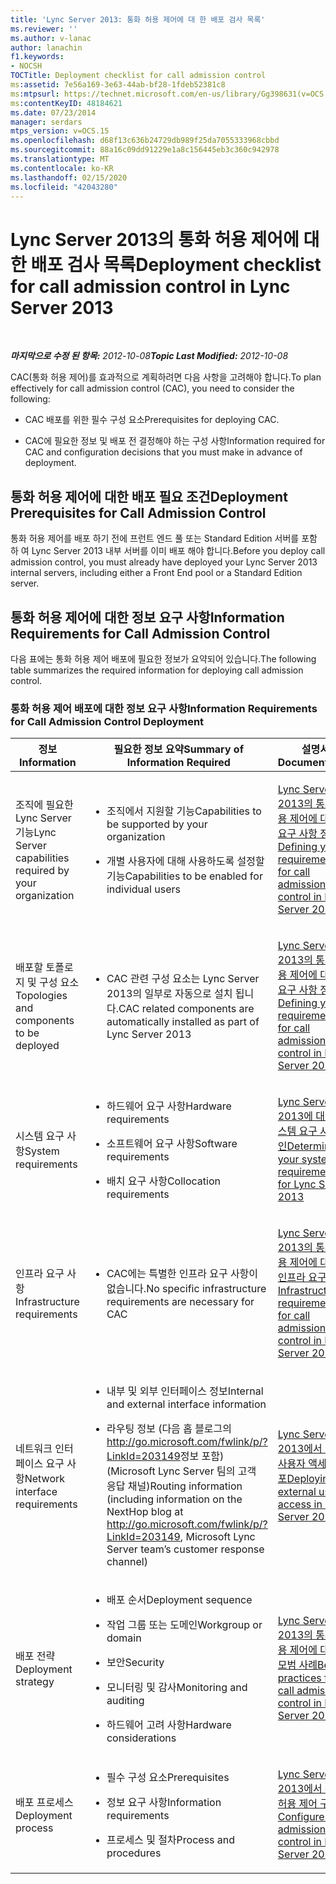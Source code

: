 ```yaml
---
title: 'Lync Server 2013: 통화 허용 제어에 대 한 배포 검사 목록'
ms.reviewer: ''
ms.author: v-lanac
author: lanachin
f1.keywords:
- NOCSH
TOCTitle: Deployment checklist for call admission control
ms:assetid: 7e56a169-3e63-44ab-bf28-1fdeb52381c8
ms:mtpsurl: https://technet.microsoft.com/en-us/library/Gg398631(v=OCS.15)
ms:contentKeyID: 48184621
ms.date: 07/23/2014
manager: serdars
mtps_version: v=OCS.15
ms.openlocfilehash: d68f13c636b24729db989f25da7055333968cbbd
ms.sourcegitcommit: 88a16c09dd91229e1a8c156445eb3c360c942978
ms.translationtype: MT
ms.contentlocale: ko-KR
ms.lasthandoff: 02/15/2020
ms.locfileid: "42043280"
---
```

<div data-xmlns="http://www.w3.org/1999/xhtml">

<div class="topic" data-xmlns="http://www.w3.org/1999/xhtml" data-msxsl="urn:schemas-microsoft-com:xslt" data-cs="http://msdn.microsoft.com/">

<div data-asp="http://msdn2.microsoft.com/asp">

# <a name="deployment-checklist-for-call-admission-control-in-lync-server-2013"></a><span data-ttu-id="ebf97-102">Lync Server 2013의 통화 허용 제어에 대 한 배포 검사 목록</span><span class="sxs-lookup"><span data-stu-id="ebf97-102">Deployment checklist for call admission control in Lync Server 2013</span></span>

</div>

<div id="mainSection">

<div id="mainBody">

<span> </span>

<span data-ttu-id="ebf97-103">_**마지막으로 수정 된 항목:** 2012-10-08_</span><span class="sxs-lookup"><span data-stu-id="ebf97-103">_**Topic Last Modified:** 2012-10-08_</span></span>

<span data-ttu-id="ebf97-104">CAC(통화 허용 제어)를 효과적으로 계획하려면 다음 사항을 고려해야 합니다.</span><span class="sxs-lookup"><span data-stu-id="ebf97-104">To plan effectively for call admission control (CAC), you need to consider the following:</span></span>

  - <span data-ttu-id="ebf97-105">CAC 배포를 위한 필수 구성 요소</span><span class="sxs-lookup"><span data-stu-id="ebf97-105">Prerequisites for deploying CAC.</span></span>

  - <span data-ttu-id="ebf97-106">CAC에 필요한 정보 및 배포 전 결정해야 하는 구성 사항</span><span class="sxs-lookup"><span data-stu-id="ebf97-106">Information required for CAC and configuration decisions that you must make in advance of deployment.</span></span>

<div>

## <a name="deployment-prerequisites-for-call-admission-control"></a><span data-ttu-id="ebf97-107">통화 허용 제어에 대한 배포 필요 조건</span><span class="sxs-lookup"><span data-stu-id="ebf97-107">Deployment Prerequisites for Call Admission Control</span></span>

<span data-ttu-id="ebf97-108">통화 허용 제어를 배포 하기 전에 프런트 엔드 풀 또는 Standard Edition 서버를 포함 하 여 Lync Server 2013 내부 서버를 이미 배포 해야 합니다.</span><span class="sxs-lookup"><span data-stu-id="ebf97-108">Before you deploy call admission control, you must already have deployed your Lync Server 2013 internal servers, including either a Front End pool or a Standard Edition server.</span></span>

</div>

<div>

## <a name="information-requirements-for-call-admission-control"></a><span data-ttu-id="ebf97-109">통화 허용 제어에 대한 정보 요구 사항</span><span class="sxs-lookup"><span data-stu-id="ebf97-109">Information Requirements for Call Admission Control</span></span>

<span data-ttu-id="ebf97-110">다음 표에는 통화 허용 제어 배포에 필요한 정보가 요약되어 있습니다.</span><span class="sxs-lookup"><span data-stu-id="ebf97-110">The following table summarizes the required information for deploying call admission control.</span></span>

### <a name="information-requirements-for-call-admission-control-deployment"></a><span data-ttu-id="ebf97-111">통화 허용 제어 배포에 대한 정보 요구 사항</span><span class="sxs-lookup"><span data-stu-id="ebf97-111">Information Requirements for Call Admission Control Deployment</span></span>

<table>
<colgroup>
<col style="width: 33%" />
<col style="width: 33%" />
<col style="width: 33%" />
</colgroup>
<thead>
<tr class="header">
<th><span data-ttu-id="ebf97-112">정보</span><span class="sxs-lookup"><span data-stu-id="ebf97-112">Information</span></span></th>
<th><span data-ttu-id="ebf97-113">필요한 정보 요약</span><span class="sxs-lookup"><span data-stu-id="ebf97-113">Summary of Information Required</span></span></th>
<th><span data-ttu-id="ebf97-114">설명서</span><span class="sxs-lookup"><span data-stu-id="ebf97-114">Documentation</span></span></th>
</tr>
</thead>
<tbody>
<tr class="odd">
<td><p><span data-ttu-id="ebf97-115">조직에 필요한 Lync Server 기능</span><span class="sxs-lookup"><span data-stu-id="ebf97-115">Lync Server capabilities required by your organization</span></span></p></td>
<td><ul>
<li><p><span data-ttu-id="ebf97-116">조직에서 지원할 기능</span><span class="sxs-lookup"><span data-stu-id="ebf97-116">Capabilities to be supported by your organization</span></span></p></li>
<li><p><span data-ttu-id="ebf97-117">개별 사용자에 대해 사용하도록 설정할 기능</span><span class="sxs-lookup"><span data-stu-id="ebf97-117">Capabilities to be enabled for individual users</span></span></p></li>
</ul></td>
<td><p><span data-ttu-id="ebf97-118"><a href="lync-server-2013-defining-your-requirements-for-call-admission-control.md">Lync Server 2013의 통화 허용 제어에 대 한 요구 사항 정의</a></span><span class="sxs-lookup"><span data-stu-id="ebf97-118"><a href="lync-server-2013-defining-your-requirements-for-call-admission-control.md">Defining your requirements for call admission control in Lync Server 2013</a></span></span></p></td>
</tr>
<tr class="even">
<td><p><span data-ttu-id="ebf97-119">배포할 토폴로지 및 구성 요소</span><span class="sxs-lookup"><span data-stu-id="ebf97-119">Topologies and components to be deployed</span></span></p></td>
<td><ul>
<li><p><span data-ttu-id="ebf97-120">CAC 관련 구성 요소는 Lync Server 2013의 일부로 자동으로 설치 됩니다.</span><span class="sxs-lookup"><span data-stu-id="ebf97-120">CAC related components are automatically installed as part of Lync Server 2013</span></span></p></li>
</ul></td>
<td><p><span data-ttu-id="ebf97-121"><a href="lync-server-2013-defining-your-requirements-for-call-admission-control.md">Lync Server 2013의 통화 허용 제어에 대 한 요구 사항 정의</a></span><span class="sxs-lookup"><span data-stu-id="ebf97-121"><a href="lync-server-2013-defining-your-requirements-for-call-admission-control.md">Defining your requirements for call admission control in Lync Server 2013</a></span></span></p></td>
</tr>
<tr class="odd">
<td><p><span data-ttu-id="ebf97-122">시스템 요구 사항</span><span class="sxs-lookup"><span data-stu-id="ebf97-122">System requirements</span></span></p></td>
<td><ul>
<li><p><span data-ttu-id="ebf97-123">하드웨어 요구 사항</span><span class="sxs-lookup"><span data-stu-id="ebf97-123">Hardware requirements</span></span></p></li>
<li><p><span data-ttu-id="ebf97-124">소프트웨어 요구 사항</span><span class="sxs-lookup"><span data-stu-id="ebf97-124">Software requirements</span></span></p></li>
<li><p><span data-ttu-id="ebf97-125">배치 요구 사항</span><span class="sxs-lookup"><span data-stu-id="ebf97-125">Collocation requirements</span></span></p></li>
</ul></td>
<td><p><span data-ttu-id="ebf97-126"><a href="lync-server-2013-determining-your-system-requirements.md">Lync Server 2013에 대 한 시스템 요구 사항 확인</a></span><span class="sxs-lookup"><span data-stu-id="ebf97-126"><a href="lync-server-2013-determining-your-system-requirements.md">Determining your system requirements for Lync Server 2013</a></span></span></p></td>
</tr>
<tr class="even">
<td><p><span data-ttu-id="ebf97-127">인프라 요구 사항</span><span class="sxs-lookup"><span data-stu-id="ebf97-127">Infrastructure requirements</span></span></p></td>
<td><ul>
<li><p><span data-ttu-id="ebf97-128">CAC에는 특별한 인프라 요구 사항이 없습니다.</span><span class="sxs-lookup"><span data-stu-id="ebf97-128">No specific infrastructure requirements are necessary for CAC</span></span></p></li>
</ul></td>
<td><p><span data-ttu-id="ebf97-129"><a href="lync-server-2013-infrastructure-requirements-for-call-admission-control.md">Lync Server 2013의 통화 허용 제어에 대 한 인프라 요구 사항</a></span><span class="sxs-lookup"><span data-stu-id="ebf97-129"><a href="lync-server-2013-infrastructure-requirements-for-call-admission-control.md">Infrastructure requirements for call admission control in Lync Server 2013</a></span></span></p></td>
</tr>
<tr class="odd">
<td><p><span data-ttu-id="ebf97-130">네트워크 인터페이스 요구 사항</span><span class="sxs-lookup"><span data-stu-id="ebf97-130">Network interface requirements</span></span></p></td>
<td><ul>
<li><p><span data-ttu-id="ebf97-131">내부 및 외부 인터페이스 정보</span><span class="sxs-lookup"><span data-stu-id="ebf97-131">Internal and external interface information</span></span></p></li>
<li><p><span data-ttu-id="ebf97-132">라우팅 정보 (다음 홉 블로그의 <a href="http://go.microsoft.com/fwlink/p/?linkid=203149">http://go.microsoft.com/fwlink/p/?LinkId=203149</a>정보 포함) (Microsoft Lync Server 팀의 고객 응답 채널)</span><span class="sxs-lookup"><span data-stu-id="ebf97-132">Routing information (including information on the NextHop blog at <a href="http://go.microsoft.com/fwlink/p/?linkid=203149">http://go.microsoft.com/fwlink/p/?LinkId=203149</a>, Microsoft Lync Server team’s customer response channel)</span></span></p></li>
</ul></td>
<td><p><span data-ttu-id="ebf97-133"><a href="lync-server-2013-deploying-external-user-access.md">Lync Server 2013에서 외부 사용자 액세스 배포</a></span><span class="sxs-lookup"><span data-stu-id="ebf97-133"><a href="lync-server-2013-deploying-external-user-access.md">Deploying external user access in Lync Server 2013</a></span></span></p></td>
</tr>
<tr class="even">
<td><p><span data-ttu-id="ebf97-134">배포 전략</span><span class="sxs-lookup"><span data-stu-id="ebf97-134">Deployment strategy</span></span></p></td>
<td><ul>
<li><p><span data-ttu-id="ebf97-135">배포 순서</span><span class="sxs-lookup"><span data-stu-id="ebf97-135">Deployment sequence</span></span></p></li>
<li><p><span data-ttu-id="ebf97-136">작업 그룹 또는 도메인</span><span class="sxs-lookup"><span data-stu-id="ebf97-136">Workgroup or domain</span></span></p></li>
<li><p><span data-ttu-id="ebf97-137">보안</span><span class="sxs-lookup"><span data-stu-id="ebf97-137">Security</span></span></p></li>
<li><p><span data-ttu-id="ebf97-138">모니터링 및 감사</span><span class="sxs-lookup"><span data-stu-id="ebf97-138">Monitoring and auditing</span></span></p></li>
<li><p><span data-ttu-id="ebf97-139">하드웨어 고려 사항</span><span class="sxs-lookup"><span data-stu-id="ebf97-139">Hardware considerations</span></span></p></li>
</ul></td>
<td><p><span data-ttu-id="ebf97-140"><a href="lync-server-2013-best-practices-for-call-admission-control.md">Lync Server 2013의 통화 허용 제어에 대 한 모범 사례</a></span><span class="sxs-lookup"><span data-stu-id="ebf97-140"><a href="lync-server-2013-best-practices-for-call-admission-control.md">Best practices for call admission control in Lync Server 2013</a></span></span></p></td>
</tr>
<tr class="odd">
<td><p><span data-ttu-id="ebf97-141">배포 프로세스</span><span class="sxs-lookup"><span data-stu-id="ebf97-141">Deployment process</span></span></p></td>
<td><ul>
<li><p><span data-ttu-id="ebf97-142">필수 구성 요소</span><span class="sxs-lookup"><span data-stu-id="ebf97-142">Prerequisites</span></span></p></li>
<li><p><span data-ttu-id="ebf97-143">정보 요구 사항</span><span class="sxs-lookup"><span data-stu-id="ebf97-143">Information requirements</span></span></p></li>
<li><p><span data-ttu-id="ebf97-144">프로세스 및 절차</span><span class="sxs-lookup"><span data-stu-id="ebf97-144">Process and procedures</span></span></p></li>
</ul></td>
<td><p><span data-ttu-id="ebf97-145"><a href="lync-server-2013-configure-call-admission-control.md">Lync Server 2013에서 통화 허용 제어 구성</a></span><span class="sxs-lookup"><span data-stu-id="ebf97-145"><a href="lync-server-2013-configure-call-admission-control.md">Configure call admission control in Lync Server 2013</a></span></span></p></td>
</tr>
</tbody>
</table>


</div>

</div>

<span> </span>

</div>

</div>

</div>

